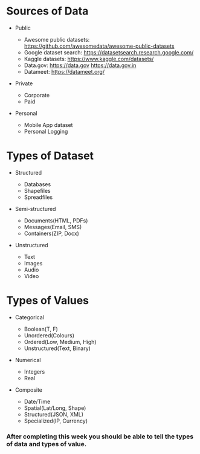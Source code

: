 # Sources of Data
 - Public
   - Awesome public datasets: https://github.com/awesomedata/awesome-public-datasets
    - Google dataset search: https://datasetsearch.research.google.com/
    - Kaggle datasets: https://www.kaggle.com/datasets/
    - Data.gov: https://data.gov https://data.gov.in 
    - Datameet: https://datameet.org/

 - Private
   - Corporate
    - Paid

 - Personal
   - Mobile App dataset
    - Personal Logging

# Types of Dataset
- Structured
  - Databases
  - Shapefiles
  - Spreadfiles

- Semi-structured
  - Documents(HTML, PDFs)
  - Messages(Email, SMS)
  - Containers(ZIP, Docx)

- Unstructured
  - Text
  - Images
  - Audio
  - Video

# Types of Values
- Categorical
  - Boolean(T, F)
  - Unordered(Colours)
  - Ordered(Low, Medium, High)
  - Unstructured(Text, Binary)

- Numerical
  - Integers
  - Real

- Composite
  - Date/Time
  - Spatial(Lat/Long, Shape)
  - Structured(JSON, XML)
  - Specialized(IP, Currency)

### After completing this week you should be able to tell the types of data and types of value.



